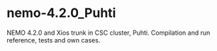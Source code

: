 # nemo-4.2.0_Puhti
NEMO 4.2.0 and Xios trunk in CSC cluster, Puhti. Compilation and run reference, tests and own cases. 
